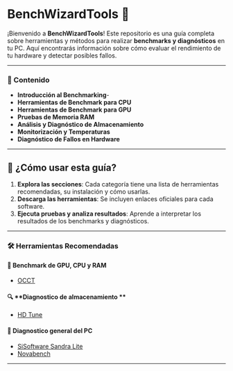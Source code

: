 # BenchWizardTools 🐢

¡Bienvenido a **BenchWizardTools**! Este repositorio es una guía completa sobre herramientas y métodos para realizar **benchmarks y diagnósticos** en tu PC. Aquí encontrarás información sobre cómo evaluar el rendimiento de tu hardware y detectar posibles fallos.

---

### 📌 Contenido

- **Introducción al Benchmarking**-
- **Herramientas de Benchmark para CPU**
- **Herramientas de Benchmark para GPU**
- **Pruebas de Memoria RAM**
- **Análisis y Diagnóstico de Almacenamiento**
- **Monitorización y Temperaturas**
- **Diagnóstico de Fallos en Hardware**

---

## 👀️ ¿Cómo usar esta guía?

1. **Explora las secciones**: Cada categoría tiene una lista de herramientas recomendadas, su instalación y cómo usarlas.
2. **Descarga las herramientas**: Se incluyen enlaces oficiales para cada software.
3. **Ejecuta pruebas y analiza resultados**: Aprende a interpretar los resultados de los benchmarks y diagnósticos.

---

### 🛠️ Herramientas Recomendadas

#### 🦎 **Benchmark de GPU, CPU y RAM**

- [OCCT](https://www.ocbase.com/)

#### 🔍 **Diagnostico de almacenamiento **

- [HD Tune](https://www.hdtune.com/download.html)

#### 🦜 **Diagnostico general del PC**

- [SiSoftware Sandra Lite](https://www.sisoftware.co.uk/)
- [Novabench](https://novabench.com/)
  
---


